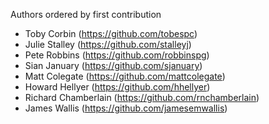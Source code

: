 Authors ordered by first contribution

 - Toby Corbin (https://github.com/tobespc)
 - Julie Stalley (https://github.com/stalleyj)
 - Pete Robbins (https://github.com/robbinspg)
 - Sian January (https://github.com/sjanuary)
 - Matt Colegate (https://github.com/mattcolegate)
 - Howard Hellyer (https://github.com/hhellyer)
 - Richard Chamberlain (https://github.com/rnchamberlain)
 - James Wallis (https://github.com/jamesemwallis)
 
